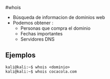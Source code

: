 #whois
*  Búsqueda de informacion de dominios web
* Podemos obtener :
	* Personas que compra el dominio 
	* Fechas importantes
	* Servidores DNS


## Ejemplos
```shell
kali@kali:~$ whois <dominio>
kali@kali:~$ whois cocacola.com
```
